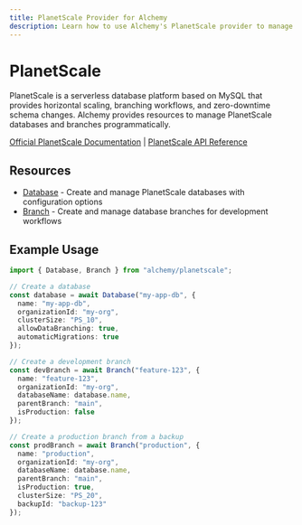 ```yaml
---
title: PlanetScale Provider for Alchemy
description: Learn how to use Alchemy's PlanetScale provider to manage serverless MySQL databases with branching workflows and zero-downtime schema changes.
---
```


# PlanetScale

PlanetScale is a serverless database platform based on MySQL that provides horizontal scaling, branching workflows, and zero-downtime schema changes. Alchemy provides resources to manage PlanetScale databases and branches programmatically.

[Official PlanetScale Documentation](https://planetscale.com/docs) | [PlanetScale API Reference](https://api-docs.planetscale.com/)

## Resources

- [Database](./database.md) - Create and manage PlanetScale databases with configuration options
- [Branch](./branch.md) - Create and manage database branches for development workflows

## Example Usage

```ts
import { Database, Branch } from "alchemy/planetscale";

// Create a database
const database = await Database("my-app-db", {
  name: "my-app-db",
  organizationId: "my-org",
  clusterSize: "PS_10",
  allowDataBranching: true,
  automaticMigrations: true
});

// Create a development branch
const devBranch = await Branch("feature-123", {
  name: "feature-123",
  organizationId: "my-org",
  databaseName: database.name,
  parentBranch: "main",
  isProduction: false
});

// Create a production branch from a backup
const prodBranch = await Branch("production", {
  name: "production",
  organizationId: "my-org", 
  databaseName: database.name,
  parentBranch: "main",
  isProduction: true,
  clusterSize: "PS_20",
  backupId: "backup-123"
});
```